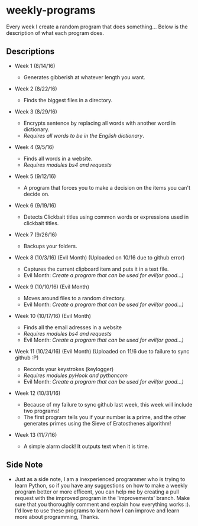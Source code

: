 # weekly-programs
Every week I create a random program that does something... Below is the description of what each program does.




## Descriptions
* Week 1 (8/14/16)
  - Generates gibberish at whatever length you want.

* Week 2 (8/22/16)
  - Finds the biggest files in a directory.
  
* Week 3 (8/29/16) 
  - Encrypts sentence by replacing all words with another word in dictionary.
  - *Requires all words to be in the English dictionary*.

* Week 4 (9/5/16)
  - Finds all words in a website.
  - *Requires modules bs4 and requests*

* Week 5 (9/12/16)
  - A program that forces you to make a decision on the items you can't decide on.

* Week 6 (9/19/16)
  - Detects Clickbait titles using common words or expressions used in clickbait titles.

* Week 7 (9/26/16)
  - Backups your folders.

* Week 8 (10/3/16) (Evil Month) (Uploaded on 10/16 due to github error)
  - Captures the current clipboard item and puts it in a text file.
  - Evil Month: *Create a program that can be used for evil(or good...)*

* Week 9 (10/10/16) (Evil Month)
  - Moves around files to a random directory.
  - Evil Month: *Create a program that can be used for evil(or good...)*

* Week 10 (10/17/16) (Evil Month)
  - Finds all the email adresses in a website
  - *Requires modules bs4 and requests*
  - Evil Month: *Create a program that can be used for evil(or good...)*

* Week 11 (10/24/16) (Evil Month) (Uploaded on 11/6 due to failure to sync github :P)
  - Records your keystrokes (keylogger)
  - *Requires modules pyHook and pythoncom*
  - Evil Month: *Create a program that can be used for evil(or good...)*

* Week 12 (10/31/16)
  - Because of my failure to sync github last week, this week will include two programs!
  - The first program tells you if your number is a prime, and the other generates primes using the Sieve of Eratosthenes algorithm!

* Week 13 (11/7/16)
  - A simple alarm clock! It outputs text when it is time.

## Side Note
* Just as a side note, I am a inexperienced programmer who is trying to learn Python, so if you have any suggestions on how to make a weekly program better or more efficent, you can help me by creating a pull request with the improved program in the 'improvements' branch. Make sure that you thoroughly comment and explain how everything works :). I'd love to use these programs to learn how I can improve and learn more about programming, Thanks.

